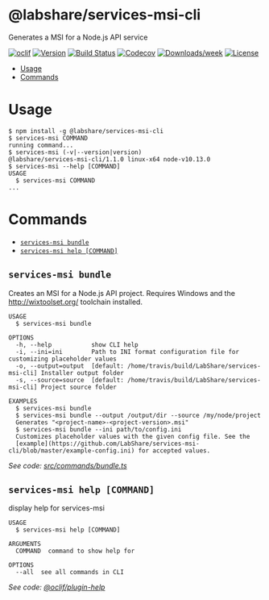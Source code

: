 @labshare/services-msi-cli
==========================

Generates a MSI for a Node.js API service

[![oclif](https://img.shields.io/badge/cli-oclif-brightgreen.svg)](https://oclif.io)
[![Version](https://img.shields.io/npm/v/@labshare/services-msi-cli.svg)](https://npmjs.org/package/@labshare/services-msi-cli)
[![Build Status](https://travis-ci.com/LabShare/services-msi-cli.svg?branch=master)](https://travis-ci.com/LabShare/services-msi-cli)
[![Codecov](https://codecov.io/gh/LabShare/services-msi-cli/branch/master/graph/badge.svg)](https://codecov.io/gh/LabShare/services-msi-cli)
[![Downloads/week](https://img.shields.io/npm/dw/@labshare/services-msi-cli.svg)](https://npmjs.org/package/@labshare/services-msi-cli)
[![License](https://img.shields.io/npm/l/@labshare/services-msi-cli.svg)](https://github.com/LabShare/services-msi-cli/blob/master/package.json)

<!-- toc -->
* [Usage](#usage)
* [Commands](#commands)
<!-- tocstop -->
# Usage
<!-- usage -->
```sh-session
$ npm install -g @labshare/services-msi-cli
$ services-msi COMMAND
running command...
$ services-msi (-v|--version|version)
@labshare/services-msi-cli/1.1.0 linux-x64 node-v10.13.0
$ services-msi --help [COMMAND]
USAGE
  $ services-msi COMMAND
...
```
<!-- usagestop -->
# Commands
<!-- commands -->
* [`services-msi bundle`](#services-msi-bundle)
* [`services-msi help [COMMAND]`](#services-msi-help-command)

## `services-msi bundle`

Creates an MSI for a Node.js API project. Requires Windows and the http://wixtoolset.org/ toolchain installed.

```
USAGE
  $ services-msi bundle

OPTIONS
  -h, --help           show CLI help
  -i, --ini=ini        Path to INI format configuration file for customizing placeholder values
  -o, --output=output  [default: /home/travis/build/LabShare/services-msi-cli] Installer output folder
  -s, --source=source  [default: /home/travis/build/LabShare/services-msi-cli] Project source folder

EXAMPLES
  $ services-msi bundle
  $ services-msi bundle --output /output/dir --source /my/node/project
  Generates "<project-name>-<project-version>.msi"
  $ services-msi bundle --ini path/to/config.ini
  Customizes placeholder values with the given config file. See the 
  [example](https://github.com/LabShare/services-msi-cli/blob/master/example-config.ini) for accepted values.
```

_See code: [src/commands/bundle.ts](https://github.com/LabShare/services-msi-cli/blob/v1.1.0/src/commands/bundle.ts)_

## `services-msi help [COMMAND]`

display help for services-msi

```
USAGE
  $ services-msi help [COMMAND]

ARGUMENTS
  COMMAND  command to show help for

OPTIONS
  --all  see all commands in CLI
```

_See code: [@oclif/plugin-help](https://github.com/oclif/plugin-help/blob/v2.1.3/src/commands/help.ts)_
<!-- commandsstop -->
